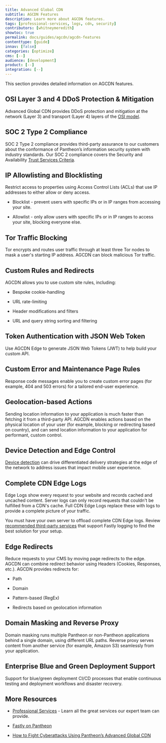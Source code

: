 ```yaml
---
title: Advanced Global CDN
subtitle: AGCDN Features
description: Learn more about AGCDN features.
tags: [professional-services, logs, cdn, security]
contributors: [whitneymeredith]
showtoc: true
permalink: docs/guides/agcdn/agcdn-features
contenttype: [guide]
innav: [false]
categories: [optimize]
cms: [--]
audience: [development]
product: [--]
integration: [--]
---
```


This section provides detailed information on AGCDN features.

## OSI Layer 3 and 4 DDoS Protection & Mitigation

Advanced Global CDN provides DDoS protection and mitigation at the network (Layer 3) and transport (Layer 4) layers of the [OSI model](https://en.wikipedia.org/wiki/OSI_model).

## SOC 2 Type 2 Compliance

SOC 2<Popover title="SOC" content="System and Organization Controls (SOC) is a suite of audit reports defined by the American Institute of Certified Public Accountants (AICPA)." /> Type 2 compliance provides third-party assurance to our customers about the conformance of Pantheon’s information security system with industry standards. Our SOC 2 compliance covers the Security and Availability [Trust Services Criteria](https://www.aicpa.org/interestareas/frc/assuranceadvisoryservices/trustdataintegritytaskforce.html).

## IP Allowlisting and Blocklisting

Restrict access to properties using Access Control Lists (ACLs) that use IP addresses to either allow or deny access.

- Blocklist - prevent users with specific IPs or in IP ranges from accessing your site.

- Allowlist - only allow users with specific IPs or in IP ranges to access your site, blocking everyone else.

## Tor Traffic Blocking

Tor encrypts and routes user traffic through at least three Tor nodes to mask a user's starting IP address. AGCDN can block malicious Tor traffic.

## Custom Rules and Redirects

AGCDN allows you to use custom site rules, including:

- Bespoke cookie-handling

- URL rate-limiting

- Header modifications and filters

- URL and query string sorting and filtering 

## Token Authentication with JSON Web Token

Use AGCDN Edge to generate JSON Web Tokens (JWT)<Popover title="JSON Web Tokens" content="A JSON Web Tokens is an Internet standard for creating compact, encrypted JSON-based access tokens that assert some number of claims, such as 'logged in as admin'." /> to help build your custom API.

## Custom Error and Maintenance Page Rules

Response code messages enable you to create custom error pages (for example, 404 and 503 errors) for a tailored end-user experience.

## Geolocation-based Actions

Sending location information to your application is much faster than fetching it from a third-party API. AGCDN enables actions based on the physical location of your user (for example, blocking or redirecting based on country), and can send location information to your application for performant, custom control.

## Device Detection and Edge Control

[Device detection](https://docs.fastly.com/en/guides/delivering-different-content-to-different-devices) can drive differentiated delivery strategies at the edge of the network to address issues that impact mobile user experience.

## Complete CDN Edge Logs

Edge Logs show every request to your website and records cached and uncached content. Server logs can only record requests that couldn't be fulfilled from a CDN's cache. Full CDN Edge Logs replace these with logs to provide a complete picture of your traffic.

You must have your own server to offload complete CDN Edge logs. Review [recommended third-party services](https://docs.fastly.com/en/guides/integrations#_logging-endpoints) that support Fastly logging to find the best solution for your setup. 

## Edge Redirects

Reduce requests to your CMS by moving page redirects to the edge. AGCDN can combine redirect behavior using Headers (Cookies, Responses, etc.). AGCDN provides redirects for:

- Path

- Domain

- Pattern-based (RegEx) 

- Redirects based on geolocation information

## Domain Masking and Reverse Proxy

Domain masking runs multiple Pantheon or non-Pantheon applications behind a single domain, using different URL paths. Reverse proxy serves content from another service (for example, Amazon S3) seamlessly from your application.

## Enterprise Blue and Green Deployment Support

Support for blue/green deployment<Popover title="Blue/Green Deployment" content="With a blue/green deployment strategy, the new version of your application is released alongside the current version. After you conduct appropriate tests, traffic is switched to the new version." /> CI/CD processes that enable continuous testing and deployment workflows and disaster recovery.

## More Resources

- [Professional Services](/guides/professional-services) - Learn all the great services our expert team can provide.

- [Fastly on Pantheon](/guides/fastly-pantheon)

- [How to Fight Cyberattacks Using Pantheon’s Advanced Global CDN](https://pantheon.io/blog/fight-cyberattacks-advanced-global-cdn)



